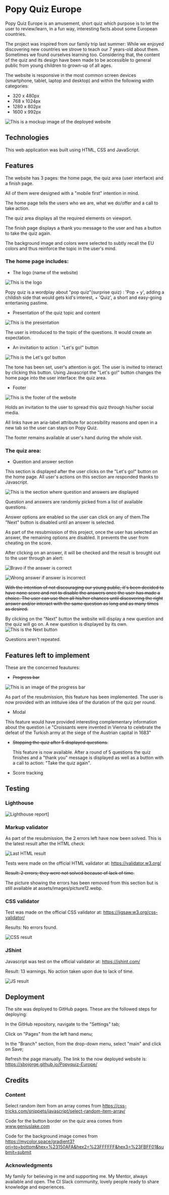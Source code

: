 # Popy Quiz Europe

Popy Quiz Europe is an amusement, short quiz which purpose is to let the user to review/learn, in a fun way, interesting facts about some European countries.

The project was inspired from our family trip last summer: While we enjoyed discovering new countries we strove to teach our 7 years-old about them. Sometimes we found ourselves learning too.
Considering that, the content of the quiz and its design have been made to be accessible to general public from young children to grown-up of all ages.

The website is responsive in the most common screen devices (smartphone, tablet, laptop and desktop) and within the following width categories:

* 320 x 480px
* 768 x 1024px
* 1280 x 802px
* 1600 x 992px

![This is a mockup image of the deployed website](/assets/images/picture1.webp)

## Technologies

This web application was built using HTML, CSS and JavaScript.

## Features

The website has 3 pages: the home page, the quiz area (user interface) and a finish page.

All of them were designed with a "mobile first" intention in mind.

The home page tells the users who we are, what we do/offer and a call to take action.

The quiz area displays all the required elements on viewport.

The finish page displays a thank you message to the user and has a button to take the quiz again.

The background image and colors were selected to subtly recall the EU colors and thus reinforce the topic in the user's mind.

### The home page includes:

* The logo (name of the website)

![This is the logo](/assets/images/picture2.webp)

Popy quiz is a wordplay about "pop quiz"(surprise quiz) : 'Pop + y', adding a childish side that would gets kid's interest, + 'Quiz', a short and easy-going entertaning pastime.

* Presentation of the quiz topic and content

![This is the presentation](/assets/images/picture3.webp)

The user is introduced to the topic of the questions. It would create an expectation.

* An invitation to action : "Let's go!" button

![This is the Let's go! button](/assets/images/picture4.webp)

The tone has been set, user's attention is got. The user is invited to interact by clicking this button.
Using Javascript the "Let's go!" button changes the home page into the user interface: the quiz area.

* Footer

![This is the footer of the website](/assets/images/picture5.webp)

Holds an invitation to the user to spread this quiz through his/her social media.

All links have an aria-label attribute for accesibility reasons and open in a new tab so the user can stays on Popy Quiz.

The footer remains available at user's hand during the whole visit.

### The quiz area: 

* Question and answer section

This section is displayed after the user clicks on the "Let's go!" button on the home page. All user's actions on this section are responded thanks to Javascript.

![This is the section where question and answers are displayed](/assets/images/picture6.webp)

Question and answers are randomly picked from a list of available questions.

Answer options are enabled so the user can click on any of them.The "Next" button is disabled until an answer is selected.

As part of the resubmission of this project, once the user has selected an answer, the remaining options are disabled. It prevents the user from cheating on the score.

After clicking on an answer, it will be checked and the result is brought out to the user through an alert:

![Bravo if the answer is correct](/assets/images/picture7.webp)

![Wrong answer if answer is incorrect](/assets/images/picture8.webp)

~~With the intention of not discouraging our young public, it's been decided to have none score and not to disable the answers once the user has made a choice. The user can use then all his/her chances until discovering the right answer and/or interact with the same question as long and as many times as desired.~~

By clicking on the "Next" button the website will display a new question and the quiz will go on.
A new question is displayed by its own.
![This is the Next button](/assets/images/picture9.webp)

Questions aren't repeated.

## Features left to implement

These are the concerned feautures:

* ~~Progress bar~~

![This is an image of the progress bar](/assets/images/picture10.webp)

As part of the resubmission, this feature has been implemented. The user is now provided with an intituive idea of the duration of the quiz per round.

* Modal

This feature would have provided interesting complementary information about the question i.e "Croissants were invented in Vienna to celebrate the defeat of the Turkish army at the siege of the Austrian capital in 1683"

* ~~Stopping the quiz after 5 displayed questions.~~

  This feature is now available. After a round of 5 questions the quiz finishes and a "thank you" message is displayed as well as a button with a call to action: "Take the quiz again".

* Score tracking


## Testing

### Lighthouse

![Lighthouse report](/assets/images/picture11.webp)]

### Markup validator

As part of the resubmission, the 2 errors left have now been solved. This is the latest result after the HTML check:

![Last HTML result](/assets/images/picture12_1.webp)

Tests were made on the official HTML validator at: https://validator.w3.org/

~~Result: 2 errors; they were not solved because of lack of time.~~

The picture showing the errors has been removed from this section but is still available at assets/images/picture12.webp.


### CSS validator

Test was made on the official CSS validator at: https://jigsaw.w3.org/css-validator/

Results: No errors found.

![CSS result](/assets/images/picture13.webp)

### JShint

Javascript was test on the official validator at: https://jshint.com/

Result: 13 warnings. No action taken upon due to lack of time.

![JS result](/assets/images/picture14.webp)

## Deployment

The site was deployed to GitHub pages. These are the followed steps for deploying:

In the GitHub repository, navigate to the "Settings" tab;

Click on "Pages" from the left hand menu;

In the "Branch" section, from the drop-down menu, select "main" and click on Save;

Refresh the page manually. The link to the now deployed website is: https://sbojorge.github.io/Popyquiz-Europe/

## Credits

### Content

Select random item from an array comes from https://css-tricks.com/snippets/javascript/select-random-item-array/

Code for the button border on the quiz area comes from www.geniuslake.com 

Code for the background image comes from  https://mycolor.space/gradient3?ori=to+bottom&hex=%23150AFA&hex2=%23FFFFFF&hex3=%23FBFF01&submit=submit

### Acknowledgments

My family for believing in me and supporting me. My Mentor, always available and open. The CI Slack community, lovely people ready to share knowledge and experiences.










